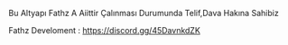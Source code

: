 Bu Altyapı Fathz A Aiittir Çalınması Durumunda Telif,Dava Hakına Sahibiz

Fathz Develoment : https://discord.gg/45DavnkdZK
